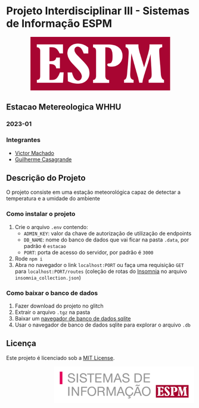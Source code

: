 # Projeto Interdisciplinar III - Sistemas de Informação ESPM

<p align="center">
    <a href="https://www.espm.br/cursos-de-graduacao/sistemas-de-informacao/"><img src="https://raw.githubusercontent.com/tech-espm/misc-template/main/logo.png" alt="Sistemas de Informação ESPM" style="width: 375px;"/></a>
</p>

## Estacao Metereologica WHHU

### 2023-01

### Integrantes

- [Victor Machado](https://github.com/victorkeffer)
- [Guilherme Casagrande](https://github.com/ryguigas0/)

## Descrição do Projeto

O projeto consiste em uma estação meteorológica capaz de detectar a temperatura e a umidade do ambiente

### Como instalar o projeto

1. Crie o arquivo `.env` contendo:
   - `ADMIN_KEY`: valor da chave de autorização de utilização de endpoints
   - `DB_NAME`: nome do banco de dados que vai ficar na pasta `.data`, por padrão é `estacao`
   - `PORT`: porta de acesso do servidor, por padrão é `3000`
2. Rode `npm i`
3. Abra no navegador o link `localhost:PORT` ou faça uma requisição `GET` para `localhost:PORT/routes` (coleção de rotas do [Insomnia](https://insomnia.rest) no arquivo `insomnia_collection.json`)

### Como baixar o banco de dados

1. Fazer download do projeto no glitch
2. Extrair o arquivo `.tgz` na pasta
3. Baixar um [navegador de banco de dados sqlite](https://sqlitebrowser.org/dl/)
4. Usar o navegador de banco de dados sqlite para explorar o arquivo `.db`

## Licença

Este projeto é licenciado sob a [MIT License](https://github.com/tech-espm/misc-template/blob/main/LICENSE).

<p align="right">
    <a href="https://www.espm.br/cursos-de-graduacao/sistemas-de-informacao/"><img src="https://raw.githubusercontent.com/tech-espm/misc-template/main/logo-si-512.png" alt="Sistemas de Informação ESPM" style="width: 375px;"/></a>
</p>
